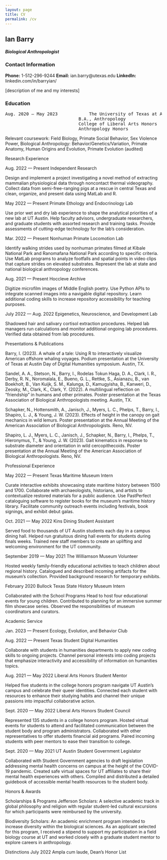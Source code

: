 ```yaml
---
layout: page
title: CV
permalink: /cv
---
```

<h2>Ian Barry</h2>
<h4><i>Biological Anthropologist</i></h4>

<h3>Contact Information</h3>
<b>Phone:</b> 1-512-296-9244
<b>Email:</b> ian.barry@utexas.edu
<b>LinkedIn:</b> linkedin.com/in/barryian/

[description of me and my interests]


<h3>Education</h3>

<pre>
Aug. 2020 — May 2023			The University of Texas at Austin
							B.A., Anthropology
							College of Liberal Arts Honors
							Anthropology Honors
</pre>

Relevant coursework: Field Biology, Primate Social Behavior, Sex Violence Power, Biological Anthropology: Behavior/Genetics/Variation, Primate Anatomy, Human Origins and Evolution, Primate Evolution (audited)

Research Experience

Aug. 2022 — Present				Independent Research

Design and implement a project investigating a novel method of extracting mammalian physiological data through noncontact thermal videography. Collect data from semi-free-ranging pigs at a rescue in central Texas and clean, organize, and present data using MatLab and R.

May 2022 — Present				Primate Ethology and Endocrinology Lab

Use prior wet and dry lab experience to shape the analytical priorities of a new lab at UT Austin. Help faculty advisors, undergraduate researchers, and graduate students with assorted research and training tasks. Provide assessments of cutting-edge technology for the lab’s consideration.

Mar. 2022 — Present				Nonhuman Primate Locomotion Lab

Identify walking strides used by nonhuman primates filmed at Kibale National Park and Ranomafana National Park according to specific criteria. Use MatLab programs to analyze footfalls and spatial points in video clips that capture strides on elevated substrates. Represent the lab at state and national biological anthropology conferences.

Aug. 2021 — Present				Hoccleve Archive

Digitize microfilm images of Middle English poetry. Use Python APIs to integrate scanned images into a navigable digital repository. Learn additional coding skills to increase repository accessibility for teaching purposes.

July 2022 — Aug. 2022			Epigenetics, Neuroscience, and Development Lab

Shadowed hair and salivary cortisol extraction procedures. Helped lab managers run calculations and monitor additional ongoing lab procedures. Verified data obtained from lab procedures.

Presentations & Publications

Barry, I. (2023). A whale of a tale: Using R to interactively visualize American offshore whaling voyages. 
	Podium presentation at the University of Texas at Austin Day of Digital Humanities symposium. 
	Austin, TX.

Sandel, A. A., Stetson, N., Barry, I., Rodelas Tokun Haga, D. A., Clark, I. R., Derby, R. N., Noromalala, E., 
	Bueno, G. L., Rettke, S., Asianazu, B., van Boekholt, B., Van Kuijk, S. M., Kalunga, D., Kamugyisha, B., 
	Kanweri, D., Zeosky, M., Clark, K., Clark, Y. (2022). A multilingual reflection on “friendship” in 
	humans and other primates. Poster presentation at the Texas Association of Biological 
	Anthropologists meeting. Austin, TX.

Schapker, N., Hottensmith, A., Janisch, J., Myers, L. C., Phelps, T., Barry, I., Shapiro, L. J., & Young, J.
W. (2023). Effects of height in the canopy on gait mechanics in wild lemurs. Poster presentation at the Annual Meeting of the American Association of Biological Anthropologists. Reno, NV.

Shapiro, L. J., Myers, L. C., Janisch, J., Schapker, N., Barry, I., Phelps, T., Hieronymus, T., & Young, J.
W. (2023). Gait kinematics in response to substrate diameter and orientation in wild cercopithecoids. Poster presentation at the Annual Meeting of the American Association of Biological Anthropologists. Reno, NV.

Professional Experience

May 2022 — Present					Texas Maritime Museum Intern

Curate interactive exhibits showcasing state maritime history between 1500 and 1700. Collaborate with archaeologists, historians, and artists to contextualize restored materials for a public audience. Use PastPerfect cataloguing software to register books for the museum’s maritime history library. Facilitate community outreach events including festivals, book signings, and exhibit debut galas.

Oct. 2021 — May 2022				Kins Dining Student Assistant

Served food to thousands of UT Austin students each day in a campus dining hall. Helped run gratuitous dining hall events for students during finals weeks. Trained new staff members to create an uplifting and welcoming environment for the UT community.

September 2019 — May 2021			The Williamson Museum Volunteer

Hosted weekly family-friendly educational activities to teach children about regional history. Catalogued and described incoming artifacts for the museum’s collection. Provided background research for temporary exhibits.

February 2020					Bullock Texas State History Museum Intern

Collaborated with the School Programs Head to host four educational events for young children. Contributed to planning for an immersive summer film showcase series. Observed the responsibilities of museum coordinators and curators.

Academic Service

Jan. 2023 — Present					Ecology, Evolution, and Behavior Club

Aug. 2022 — Present					Texas Student Digital Humanities

Collaborate with students in humanities departments to apply new coding skills to ongoing projects. Channel personal interests into coding projects that emphasize interactivity and accessibility of information on humanities topics.

Aug. 2021 — May 2022				Liberal Arts Honors Student Mentor

Helped five students in the college honors program navigate UT Austin’s campus and celebrate their queer identities. Connected each student with resources to enhance their studying habits and channel their unique passions into impactful collaborative action.

Sept. 2020 — May 2022				Liberal Arts Honors Student Council

Represented 135 students in a college honors program. Hosted virtual events for students to attend and facilitated communication between the student body and program administrators. Collaborated with other representatives to offer students financial aid programs. Paired incoming students with peer mentors to ease their transition to college.

Sept. 2020 — May 2021				UT Austin Student Government Legislator

Collaborated with Student Government agencies to draft legislation addressing mental health concerns on campus at the height of the COVID-19 pandemic. Created safe virtual spaces for UT affiliates to share their mental health experiences with others. Compiled and distributed a detailed guidebook of accessible mental health resources to the student body.

Honors & Awards

Scholarships & Programs
Jefferson Scholars: A selective academic track in global philosophy and religion with regular student-led cultural excursions for which participants were reimbursed by the university.

Biodiversity Scholars: An academic enrichment program intended to increase diversity within the biological sciences. As an applicant selected for this program, I received a stipend to support my participation in a field biology course at UT and worked closely with a graduate student mentor to explore careers in anthropology.

Distinctions
July 2022								           Ampla cum laude, Dean’s Honor List
